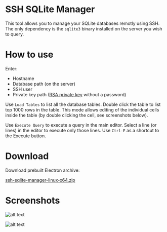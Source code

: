 # SSH SQLite Manager

This tool allows you to manage your SQLite databases remotly using SSH. The only dependency is the `sqlite3` binary installed on the server you wish to query.

# How to use

Enter:
* Hostname
* Database path (on the server)
* SSH user
* Private key path ([RSA private key](https://wiki.archlinux.org/index.php/SSH_keys#Generating_an_SSH_key_pair) without a password)

Use `Load Tables` to list all the database tables. Double click the table to list top 1000 rows in the table. This mode allows editing of the individual cells inside the table (by double clicking the cell, see screenshots below).

Use `Execute Query` to execute a query in the main editor. Select a line (or lines) in the editor to execute only those lines. Use `Ctrl-E` as a shortcut to the Execute button.

# Download

Download prebuilt Electron archive:

[ssh-sqlite-manager-linux-x64.zip](https://karabaja4.blob.core.windows.net/stuff/ssh-sqlite-manager-linux-x64.zip)

# Screenshots

![alt text](https://karabaja4.blob.core.windows.net/stuff/ssm2.png)

![alt text](https://karabaja4.blob.core.windows.net/stuff/ssm_edit2.png)
